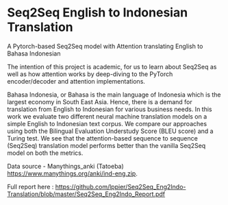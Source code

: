 # Seq2Seq English to Indonesian Translation
A Pytorch-based Seq2Seq model with Attention translating English to Bahasa Indonesian

The intention of this project is academic, for us to learn about Seq2Seq as well as how attention works by deep-diving to the PyTorch encoder/decoder and attention implementations. 

Bahasa Indonesia, or Bahasa is the main language of Indonesia which is the largest economy in South East Asia. Hence, there is a demand for translation from English to Indonesian for various business needs. In this work we evaluate two different neural machine translation models on a simple English to Indonesian text corpus. We compare our approaches using both the Bilingual Evaluation Understudy Score (BLEU score) and a Turing test. We see that the attention-based sequence to sequence (Seq2Seq) translation model performs better than the vanilla Seq2Seq model on both the metrics.

Data source - Manythings_anki (Tatoeba)
https://www.manythings.org/anki/ind-eng.zip.

Full report here : https://github.com/lppier/Seq2Seq_Eng2Indo-Translation/blob/master/Seq2Seq_Eng2Indo_Report.pdf


